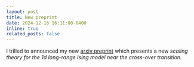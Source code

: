 ```yaml
---
layout: post
title: New preprint
date: 2024-12-16 16:11:00-0400
inline: true
related_posts: false
---
```


I trilled to announced my new <a href="https://arxiv.org/pdf/2412.12243">arxiv preprint</a> which presents a new <i>scaling theory for the 1d long-range Ising model near the cross-over transition<i>.
